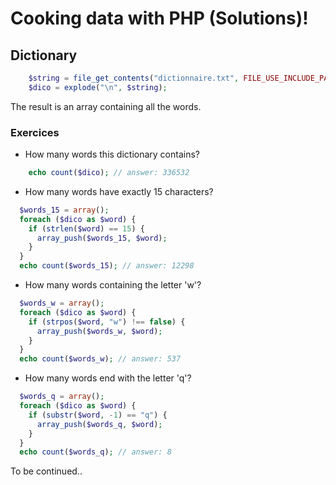 # Cooking data with PHP (Solutions)!

## Dictionary

```php
    $string = file_get_contents("dictionnaire.txt", FILE_USE_INCLUDE_PATH);
    $dico = explode("\n", $string);
```

The result is an array containing all the words.

### Exercices

* How many words this dictionary contains?

```php
    echo count($dico); // answer: 336532
```

* How many words have exactly 15 characters?

```php
  $words_15 = array();
  foreach ($dico as $word) {
    if (strlen($word) == 15) {
      array_push($words_15, $word);
    }
  }
  echo count($words_15); // answer: 12298
```

* How many words containing the letter 'w'?

```php
  $words_w = array();
  foreach ($dico as $word) {
    if (strpos($word, "w") !== false) {
      array_push($words_w, $word);
    }
  }
  echo count($words_w); // answer: 537
```

* How many words end with the letter 'q'?

```php
  $words_q = array();
  foreach ($dico as $word) {
    if (substr($word, -1) == "q") {
      array_push($words_q, $word);
    }
  }
  echo count($words_q); // answer: 8
```

To be continued..
